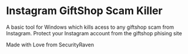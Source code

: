 # Instagram GiftShop Scam Killer
A basic tool for Windows which kills acess to any giftshop scam from Instagram. 
Protect your Instagram account from the giftshop phising site

Made with Love from SecurityRaven
